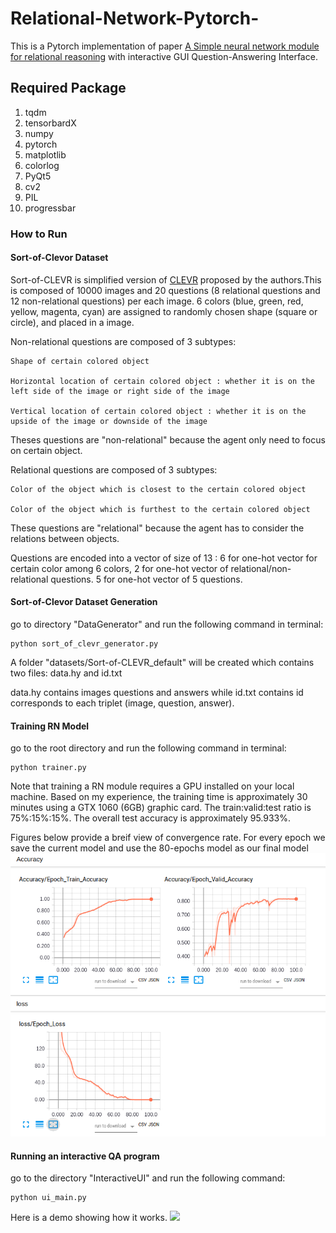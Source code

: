 # Relational-Network-Pytorch-
This is a Pytorch implementation of paper [A Simple neural network module for relational reasoning](https://arxiv.org/pdf/1706.01427.pdf) with interactive GUI Question-Answering Interface.

## Required Package
1. tqdm
2. tensorbardX
3. numpy
4. pytorch
5. matplotlib
6. colorlog
7. PyQt5
8. cv2
9. PIL
10. progressbar


### How to Run

#### Sort-of-Clevor Dataset 
Sort-of-CLEVR is simplified version of [CLEVR](http://cs.stanford.edu/people/jcjohns/clevr/) proposed by the authors.This is composed of 10000 images and 20 questions (8 relational questions and 12 non-relational questions) per each image. 6 colors (blue, green, red, yellow, magenta, cyan) are assigned to randomly chosen shape (square or circle), and placed in a image.

Non-relational questions are composed of 3 subtypes:

    Shape of certain colored object

    Horizontal location of certain colored object : whether it is on the left side of the image or right side of the image

    Vertical location of certain colored object : whether it is on the upside of the image or downside of the image

Theses questions are "non-relational" because the agent only need to focus on certain object.

Relational questions are composed of 3 subtypes:

    Color of the object which is closest to the certain colored object

    Color of the object which is furthest to the certain colored object

These questions are "relational" because the agent has to consider the relations between objects.

Questions are encoded into a vector of size of 13 : 6 for one-hot vector for certain color among 6 colors, 2 for one-hot vector of relational/non-relational questions. 5 for one-hot vector of 5 questions.

#### Sort-of-Clevor Dataset Generation

go to directory "DataGenerator" and run the following command in terminal:

    python sort_of_clevr_generator.py
    
A folder "datasets/Sort-of-CLEVR_default" will be created which contains two files: data.hy and id.txt

data.hy contains images questions and answers while id.txt contains id corresponds to each triplet (image, question, answer).

#### Training RN Model 
go to the root directory and run the following command in terminal:
    
    python trainer.py
   
Note that training a RN module requires a GPU installed on your local machine. Based on my experience, the training time is approximately 30 minutes using a GTX 1060 (6GB) graphic card. The train:valid:test ratio is 75%:15%:15%. The overall test accuracy is approximately 95.933%.

Figures below provide a breif view of convergence rate. For every epoch we save the current model and use the 80-epochs model as our final model
![](https://github.com/AlenUbuntu/Relational-Network-Pytorch/blob/master/project/res.png)
#### Running an interactive QA program
go to the directory "InteractiveUI" and run the following command:

    python ui_main.py
  
Here is a demo showing how it works.
![](https://github.com/AlenUbuntu/Relational-Network-Pytorch-/blob/master/project/test.gif)
